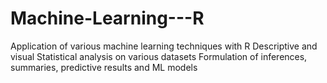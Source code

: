 # Machine-Learning---R
Application of various machine learning techniques with R 
Descriptive and visual Statistical analysis on various datasets
Formulation of inferences, summaries, predictive results and ML models

